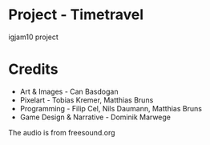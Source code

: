 # Project - Timetravel
igjam10 project

# Credits
- Art & Images - Can Basdogan
- Pixelart - Tobias Kremer, Matthias Bruns
- Programming - Filip Cel, Nils Daumann, Matthias Bruns
- Game Design & Narrative - Dominik Marwege

The audio is from freesound.org

